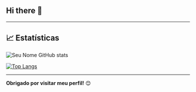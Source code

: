 ## Hi there 👋
---

## 📈 Estatísticas

![Seu Nome GitHub stats](https://github-readme-stats.vercel.app/api?username=souza-luiza&show_icons=true&theme=radical)

[![Top Langs](https://github-readme-stats.vercel.app/api/top-langs/?username=souza-luiza&layout=compact)](https://github.com/souza.luiza)

---

**Obrigado por visitar meu perfil!** 😊  

<!--
**souza-luiza/souza-luiza** is a ✨ _special_ ✨ repository because its `README.md` (this file) appears on your GitHub profile.

Here are some ideas to get you started:

- 🔭 I’m currently working on ...
- 🌱 I’m currently learning ...
- 👯 I’m looking to collaborate on ...
- 🤔 I’m looking for help with ...
- 💬 Ask me about ...
- 📫 How to reach me: ...
- 😄 Pronouns: ...
- ⚡ Fun fact: ...
-->
